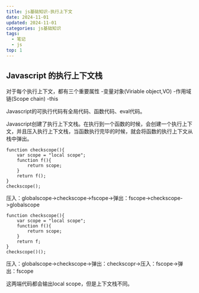 ```yaml
---
title: js基础知识-执行上下文
date: 2024-11-01
updated: 2024-11-01
categories: js基础知识
tags:
  - 笔记
  - js
top: 1
---
```


## Javascript 的执行上下文栈
对于每个执行上下文，都有三个重要属性
-变量对象(Viriable object,VO)
-作用域链(Scope chain)
-this

Javascript的可执行代码有全局代码、函数代码、eval代码。

Javascript创建了执行上下文栈。在执行到一个函数的时候，会创建一个执行上下文，并且压入执行上下文栈，当函数执行完毕的时候，就会将函数的执行上下文从栈中弹出。

  ```var scope = "global scope";
  function checkscope(){
      var scope = "local scope";
      function f(){
          return scope;
      }
      return f();
  }
  checkscope();
  ```
压入：globalscope->checkscope->fscope->弹出：fscope->checkscope->globalscope

  ```var scope = "global scope";
  function checkscope(){
      var scope = "local scope";
      function f(){
          return scope;
      }
      return f;
  }
  checkscope()();
  ```
压入：globalscope->checkscope->弹出：checkscopr->压入：fscope->弹出：fscope

这两端代码都会输出local scope，但是上下文栈不同。
